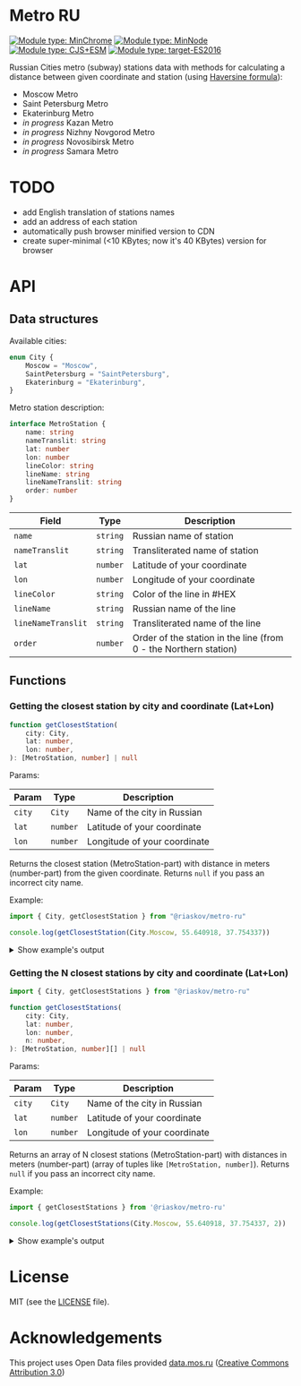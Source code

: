 # Metro RU
[![Module type: MinChrome](https://img.shields.io/badge/MinChromeVersion-Chrome%2051-brightgreen)]()
[![Module type: MinNode](https://img.shields.io/badge/MinNodeVersion-Node.js%2016.17-brightgreen)]()
[![Module type: CJS+ESM](https://img.shields.io/badge/module%20type-cjs%2Besm-brightgreen)]()
[![Module type: target-ES2016](https://img.shields.io/badge/target-ES2016-brightgreen)]()


Russian Cities metro (subway) stations data with methods 
for calculating a distance between given coordinate and station (using [Haversine formula](https://en.wikipedia.org/wiki/Haversine_formula)):
- Moscow Metro
- Saint Petersburg Metro
- Ekaterinburg Metro
- *in progress* Kazan Metro
- *in progress* Nizhny Novgorod Metro
- *in progress* Novosibirsk Metro
- *in progress* Samara Metro

# TODO

- add English translation of stations names
- add an address of each station
- automatically push browser minified version to CDN
- create super-minimal (<10 KBytes; now it's 40 KBytes) version for browser

# API

## Data structures

Available cities:
```typescript
enum City {
    Moscow = "Moscow",
    SaintPetersburg = "SaintPetersburg",
    Ekaterinburg = "Ekaterinburg",
}
```

Metro station description:
```typescript
interface MetroStation {
    name: string
    nameTranslit: string
    lat: number
    lon: number
    lineColor: string
    lineName: string
    lineNameTranslit: string
    order: number
}
```
| Field              | Type     | Description                                                      |
|--------------------|----------|------------------------------------------------------------------|
| `name`             | `string` | Russian name of station                                          |
| `nameTranslit`     | `string` | Transliterated name of station                                   |
| `lat`              | `number` | Latitude of your coordinate                                      |
| `lon`              | `number` | Longitude of your coordinate                                     |
| `lineColor`        | `string` | Color of the line in #HEX                                        |
| `lineName`         | `string` | Russian name of the line                                         |
| `lineNameTranslit` | `string` | Transliterated name of the line                                  |
| `order`            | `number` | Order of the station in the line (from 0 - the Northern station) |



## Functions

### Getting the closest station by city and coordinate (Lat+Lon)

```typescript
function getClosestStation(
    city: City,
    lat: number,
    lon: number,
): [MetroStation, number] | null
```
Params: 

| Param  | Type     | Description                  |
|--------|----------|------------------------------|
| `city` | `City`   | Name of the city in Russian  |
| `lat`  | `number` | Latitude of your coordinate  |
| `lon`  | `number` | Longitude of your coordinate | 

Returns the closest station (MetroStation-part) with distance in meters (number-part) from the given coordinate.
Returns `null` if you pass an incorrect city name.

Example:
```typescript
import { City, getClosestStation } from "@riaskov/metro-ru"

console.log(getClosestStation(City.Moscow, 55.640918, 37.754337))
```

<details>
  <summary>Show example's output</summary>

  ```typescript
[
    {
        name: 'Алма-Атинская',
        nameTranslit: 'Alma-Atinskaya',
        lat: 55.63349,
        lon: 37.765678, 
        lineColor: '#4FB04F',
        lineName: 'Замоскворецкая',
        lineNameTranslit: 'Zamoskvoretskaya',
        order: 21
    },
    1090
]

```  
</details>


### Getting the N closest stations by city and coordinate (Lat+Lon)

```typescript
import { City, getClosestStations } from "@riaskov/metro-ru"

function getClosestStations(
    city: City,
    lat: number,
    lon: number,
    n: number,
): [MetroStation, number][] | null
```
Params:

| Param  | Type     | Description                  |
|--------|----------|------------------------------|
| `city` | `City`   | Name of the city in Russian  |
| `lat`  | `number` | Latitude of your coordinate  |
| `lon`  | `number` | Longitude of your coordinate | 

Returns an array of N closest stations (MetroStation-part) with distances in meters (number-part)
(array of tuples like `[MetroStation, number]`). 
Returns `null` if you pass an incorrect city name.

Example:
```typescript
import { getClosestStations } from '@riaskov/metro-ru'

console.log(getClosestStations(City.Moscow, 55.640918, 37.754337, 2))
```

<details>
  <summary>Show example's output</summary>

```typescript
[
  [
    {
      name: 'Алма-Атинская',
      nameTranslit: 'Alma-Atinskaya', 
      lat: 55.63349,
      lon: 37.765678,
      lineColor: '#4FB04F',
      lineName: 'Замоскворецкая',
      lineNameTranslit: 'Zamoskvoretskaya',
      order: 21
    },
    1090
  ],
  [
    {
      name: 'Марьино',
      nameTranslit: 'Marino',
      lat: 55.649158,
      lon: 37.743844,
      lineColor: '#BED12C',
      lineName: 'Люблинско-Дмитровская',
      lineNameTranslit: 'Lyublinsko-Dmitrovskaya',
      order: 16
    },
    1128
  ]
]
```  
</details>

# License

MIT (see the [LICENSE](LICENSE) file).

# Acknowledgements

This project uses Open Data files provided [data.mos.ru](https://data.mos.ru/opendata/7704786030-stantsii-moskovskogo-metropolitena) ([Creative Commons Attribution 3.0](https://creativecommons.org/licenses/by/3.0/deed.en))